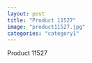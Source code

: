 ```yaml
---
layout: post
title: "Product 11527"
image: "product11527.jpg"
categories: "category1"
---
```

Product 11527

